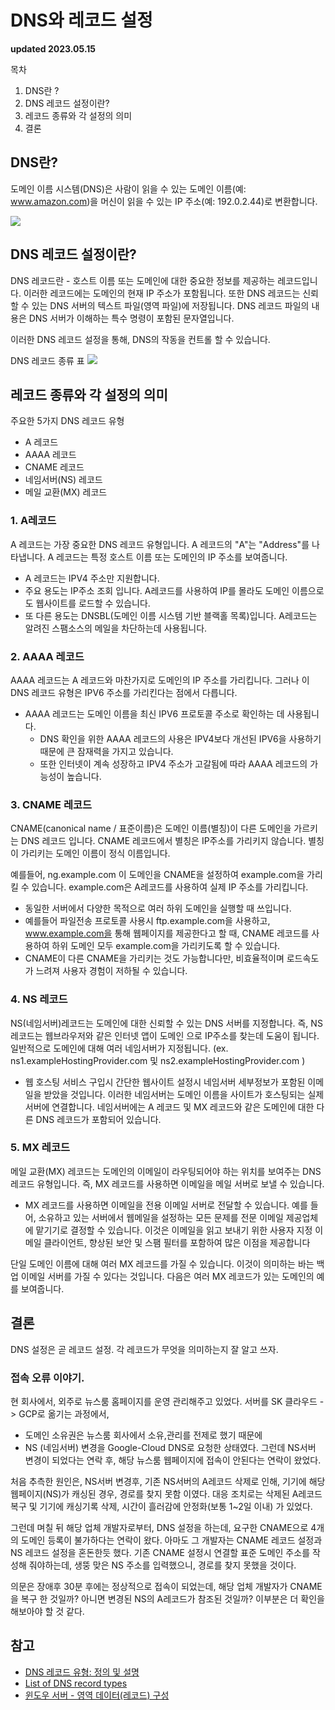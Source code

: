 # DNS와 레코드 설정

**updated 2023.05.15**

목차

1. DNS란 ?
2. DNS 레코드 설정이란?
3. 레코드 종류와 각 설정의 의미
4. 결론

## DNS란?

도메인 이름 시스템(DNS)은 사람이 읽을 수 있는 도메인 이름(예: www.amazon.com)을 머신이 읽을 수 있는 IP 주소(예: 192.0.2.44)로 변환합니다.

<img src="https://d1.awsstatic.com/Route53/how-route-53-routes-traffic.8d313c7da075c3c7303aaef32e89b5d0b7885e7c.png" />

## DNS 레코드 설정이란?

DNS 레코드란 - 호스트 이름 또는 도메인에 대한 중요한 정보를 제공하는 레코드입니다. 이러한 레코드에는 도메인의 현재 IP 주소가 포함됩니다. 또한 DNS 레코드는 신뢰할 수 있는 DNS 서버의 텍스트 파일(영역 파일)에 저장됩니다. DNS 레코드 파일의 내용은 DNS 서버가 이해하는 특수 명령이 포함된 문자열입니다.

이러한 DNS 레코드 설정을 통해, DNS의 작동을 컨트롤 할 수 있습니다.

DNS 레코드 종류 표
<img src="https://upload.wikimedia.org/wikipedia/commons/5/59/All_active_dns_record_types.png"/>

## 레코드 종류와 각 설정의 의미

주요한 5가지 DNS 레코드 유형

- A 레코드
- AAAA 레코드
- CNAME 레코드
- 네임서버(NS) 레코드
- 메일 교환(MX) 레코드

### 1. A레코드

A 레코드는 가장 중요한 DNS 레코드 유형입니다. A 레코드의 "A"는 "Address"를 나타냅니다. A 레코드는 특정 호스트 이름 또는 도메인의 IP 주소를 보여줍니다.

- A 레코드는 IPV4 주소만 지원합니다.
- 주요 용도는 IP주소 조회 입니다. A레코드를 사용하여 IP를 몰라도 도메인 이름으로도 웹사이트를 로드할 수 있습니다.
- 또 다른 용도는 DNSBL(도메인 이름 시스템 기반 블랙홀 목록)입니다. A레코드는 알려진 스팸소스의 메일을 차단하는데 사용됩니다.

### 2. AAAA 레코드

AAAA 레코드는 A 레코드와 마찬가지로 도메인의 IP 주소를 가리킵니다. 그러나 이 DNS 레코드 유형은 IPV6 주소를 가리킨다는 점에서 다릅니다.

- AAAA 레코드는 도메인 이름을 최신 IPV6 프로토콜 주소로 확인하는 데 사용됩니다.
  - DNS 확인을 위한 AAAA 레코드의 사용은 IPV4보다 개선된 IPV6을 사용하기 때문에 큰 잠재력을 가지고 있습니다.
  - 또한 인터넷이 계속 성장하고 IPV4 주소가 고갈됨에 따라 AAAA 레코드의 가능성이 높습니다.

### 3. CNAME 레코드

CNAME(canonical name / 표준이름)은 도메인 이름(별칭)이 다른 도메인을 가르키는 DNS 레코드 입니다.
CNAME 레코드에서 별칭은 IP주소를 가리키지 않습니다. 별칭이 가리키는 도메인 이름이 정식 이름입니다.

예를들어, ng.example.com 이 도메인을 CNAME을 설정하여 example.com을 가리킬 수 있습니다.
example.com은 A레코드를 사용하여 실제 IP 주소를 가리킵니다.

- 동일한 서버에서 다양한 목적으로 여러 하위 도메인을 실행할 때 쓰입니다.
- 예를들어 파일전송 프로토콜 사용시 ftp.example.com을 사용하고, www.example.com을 통해 웹페이지를 제공한다고 할 때, CNAME 레코드를 사용하여 하위 도메인 모두 example.com을 가리키도록 할 수 있습니다.
- CNAME이 다른 CNAME을 가리키는 것도 가능합니다만, 비효율적이며 로드속도가 느려져 사용자 경험이 저하될 수 있습니다.

### 4. NS 레코드

NS(네임서버)레코드는 도메인에 대한 신뢰할 수 있는 DNS 서버를 지정합니다.
즉, NS 레코드는 웹브라우저와 같은 인터넷 앱이 도메인 으로 IP주소를 찾는데 도움이 됩니다.
일반적으로 도메인에 대해 여러 네임서버가 지정됩니다. (ex. ns1.exampleHostingProvider.com 및 ns2.exampleHostingProvider.com )

- 웹 호스팅 서비스 구입시 간단한 웹사이트 설정시 네임서버 세부정보가 포함된 이메일을 받았을 것입니다.
  이러한 네임서버는 도메인 이름을 사이트가 호스팅되는 실제 서버에 연결합니다.
  네임서버에는 A 레코드 및 MX 레코드와 같은 도메인에 대한 다른 DNS 레코드가 포함되어 있습니다.

### 5. MX 레코드

메일 교환(MX) 레코드는 도메인의 이메일이 라우팅되어야 하는 위치를 보여주는 DNS 레코드 유형입니다. 즉, MX 레코드를 사용하면 이메일을 메일 서버로 보낼 수 있습니다.

- MX 레코드를 사용하면 이메일을 전용 이메일 서버로 전달할 수 있습니다.
  예를 들어, 소유하고 있는 서버에서 웹메일을 설정하는 모든 문제를 전문 이메일 제공업체에 맡기기로 결정할 수 있습니다. 이것은 이메일을 읽고 보내기 위한 사용자 지정 이메일 클라이언트, 향상된 보안 및 스팸 필터를 포함하여 많은 이점을 제공합니다

단일 도메인 이름에 대해 여러 MX 레코드를 가질 수 있습니다. 이것이 의미하는 바는 백업 이메일 서버를 가질 수 있다는 것입니다. 다음은 여러 MX 레코드가 있는 도메인의 예를 보여줍니다.

## 결론

DNS 설정은 곧 레코드 설정.
각 레코드가 무엇을 의미하는지 잘 알고 쓰자.

### 접속 오류 이야기.

현 회사에서, 외주로 뉴스룸 홈페이지를 운영 관리해주고 있었다.
서버를 SK 클라우드 -> GCP로 옮기는 과정에서,

- 도메인 소유권은 뉴스룸 회사에서 소유,관리를 전제로 했기 때문에
- NS (네임서버) 변경을 Google-Cloud DNS로 요청한 상태였다.
  그런데 NS서버 변경이 되었다는 연락 후, 해당 뉴스룸 웹페이지에 접속이 안된다는 연락이 왔었다.

처음 추측한 원인은,
NS서버 변경후, 기존 NS서버의 A레코드 삭제로 인해, 기기에 해당 웹페이지(NS)가 캐싱된 경우, 경로를 찾지 못함 이였다.
대응 조치로는 삭제된 A레코드 복구 및 기기에 캐싱기록 삭제, 시간이 흘러감에 안정화(보통 1~2일 이내) 가 있었다.

그런데 며칠 뒤 해당 업체 개발자로부터, DNS 설정을 하는데, 요구한 CNAME으로 4개의 도메인 등록이 불가하다는 연락이 왔다.
아마도 그 개발자는 CNAME 레코드 설정과 NS 레코드 설정을 혼돈한듯 했다.
기존 CNAME 설정시 연결할 표준 도메인 주소를 작성해 줘야하는데, 생뚱 맞은 NS 주소를 입력했으니, 경로를 찾지 못했을 것이다.

의문은 장애후 30분 후에는 정상적으로 접속이 되었는데,
해당 업체 개발자가 CNAME을 복구 한 것일까? 아니면 변경된 NS의 A레코드가 참조된 것일까?
이부분은 더 확인을 해보아야 할 것 같다.

## 참고

- [DNS 레코드 유형: 정의 및 설명](https://www.site24x7.com/learn/dns-record-types.html)
- [List of DNS record types](https://en.wikipedia.org/wiki/List_of_DNS_record_types)
- [윈도우 서버 - 영역 데이터(레코드) 구성](https://m.blog.naver.com/PostView.naver?isHttpsRedirect=true&blogId=sol9501&logNo=70103837255)
